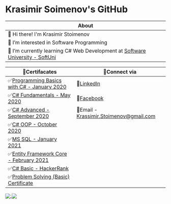 # Krasimir Soimenov's GitHub

About |                                                                               
-------------|                                                                            
 👋 Hi there! I'm Krasimir Stoimenov|                                                
 👀 I’m interested in Software Programming|                                           
 📔 I’m currently learning C# Web Development at [Software University - SoftUni](https://softuni.bg/)|     


  
📜Certifacates |                                                                                        📡Connect via |
------------ |                                                                                           ------------ | 
✅[Programming Basics with C# - January 2020](https://softuni.bg/certificates/details/77202/f29fdd21)|  💼[LinkedIn](https://www.linkedin.com/in/krassimir-stoimenov-2844a71b1/)
✅[C# Fundamentals - May 2020](https://softuni.bg/certificates/details/86034/02b78725)|                 📸[Facebook](https://bg-bg.facebook.com/krassimir.stoimenov.7) 
✅[C# Advanced - September 2020](https://softuni.bg/certificates/details/90212/ac340e4e)|               📧Email - Krassimir.Stoimenov@gmail.com  
✅[C# OOP - October 2020](https://softuni.bg/certificates/details/95693/c11d49db)|
✅[MS SQL - January 2021](https://softuni.bg/certificates/details/97862/5a8d0fbb)|
✅[Entity Framework Core - February 2021](https://softuni.bg/certificates/details/102588/857c07de)|
✅[C# Basic - HackerRank](https://www.hackerrank.com/certificates/67893ac70293)|
✅[Problem Solving (Basic) Certificate](https://www.hackerrank.com/certificates/daaddcd0bc0a)|



<a href="https://github.com/anuraghazra/github-readme-stats">
  <img align="center" src="https://github-readme-stats.vercel.app/api?username=KrasimirStoimenov&show_icons=true" />
</a>
<a href="https://github.com/anuraghazra/convoychat">
  <img align="center" src="https://github-readme-stats.vercel.app/api/top-langs/?username=KrasimirStoimenov&layout=compact)](https://github.com/KrasimirStoimenov/github-readme-stats" />
</a>                                  
                                                              
